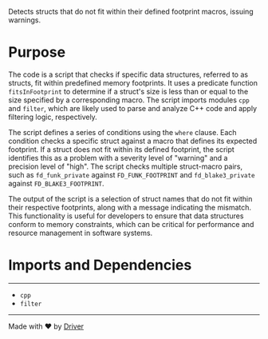 <!--------------------------------------------------------------------------------->
<!-- IMPORTANT: This file is auto-generated by Driver (https://driver.ai). -------->
<!-- Manual edits may be overwritten on future commits. --------------------------->
<!--------------------------------------------------------------------------------->

Detects structs that do not fit within their defined footprint macros, issuing warnings.

# Purpose
The code is a script that checks if specific data structures, referred to as structs, fit within predefined memory footprints. It uses a predicate function `fitsInFootprint` to determine if a struct's size is less than or equal to the size specified by a corresponding macro. The script imports modules `cpp` and `filter`, which are likely used to parse and analyze C++ code and apply filtering logic, respectively.

The script defines a series of conditions using the `where` clause. Each condition checks a specific struct against a macro that defines its expected footprint. If a struct does not fit within its defined footprint, the script identifies this as a problem with a severity level of "warning" and a precision level of "high". The script checks multiple struct-macro pairs, such as `fd_funk_private` against `FD_FUNK_FOOTPRINT` and `fd_blake3_private` against `FD_BLAKE3_FOOTPRINT`.

The output of the script is a selection of struct names that do not fit within their respective footprints, along with a message indicating the mismatch. This functionality is useful for developers to ensure that data structures conform to memory constraints, which can be critical for performance and resource management in software systems.
# Imports and Dependencies

---
- `cpp`
- `filter`



---
Made with ❤️ by [Driver](https://www.driver.ai/)